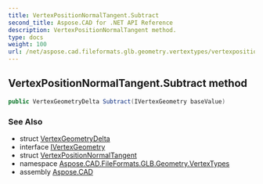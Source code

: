 ```yaml
---
title: VertexPositionNormalTangent.Subtract
second_title: Aspose.CAD for .NET API Reference
description: VertexPositionNormalTangent method. 
type: docs
weight: 100
url: /net/aspose.cad.fileformats.glb.geometry.vertextypes/vertexpositionnormaltangent/subtract/
---
```

## VertexPositionNormalTangent.Subtract method

```csharp
public VertexGeometryDelta Subtract(IVertexGeometry baseValue)
```

### See Also

* struct [VertexGeometryDelta](../../vertexgeometrydelta/)
* interface [IVertexGeometry](../../ivertexgeometry/)
* struct [VertexPositionNormalTangent](../)
* namespace [Aspose.CAD.FileFormats.GLB.Geometry.VertexTypes](../../vertexpositionnormaltangent/)
* assembly [Aspose.CAD](../../../)


